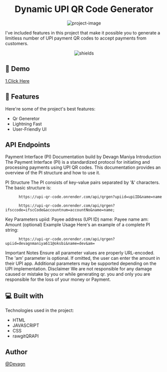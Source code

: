 <h1 align="center" id="title">Dynamic UPI QR Code Generator</h1>

<p align="center"><img src="https://socialify.git.ci/devagn611/upi_qr_code/image?description=1&amp;descriptionEditable=I%27ve%20included%20features%20in%20this%20project%20that%20make%20it%20possible%20you%20to%20generate%20a%20limitless%20number%20of%20UPI%20payment%20QR%20codes%20to%20accept%20payments%20from%20customers.&amp;font=KoHo&amp;language=1&amp;name=1&amp;owner=1&amp;pattern=Circuit%20Board&amp;stargazers=1&amp;theme=Auto" alt="project-image"></p>

<p id="description">I've included features in this project that make it possible you to generate a limitless number of UPI payment QR codes to accept payments from customers.</p>

<p align="center"><img src="https://img.shields.io/badge/license-GPL-blue" alt="shields"></p>

<h2>🚀 Demo</h2>

[1.Click Here](https://upi-qr-code.onrender.com/)</br>

<h2>🧐 Features</h2>

Here're some of the project's best features:

*   Qr Generetor
*   Lightning Fast
*   User-Friendly UI

<h2>API Endpoints</h2>

Payment Interface (PI) Documentation
build by Devagn Maniya
Introduction
The Payment Interface (PI) is a standardized protocol for initiating and processing payments using UPI QR codes. This documentation provides an overview of the PI structure and how to use it.

PI Structure
The PI consists of key-value pairs separated by '&' characters. The basic structure is:

          https://upi-qr-code.onrender.com/api/qrgen?upiid=upiID&name=name

          https://upi-qr-code.onrender.com/api/qrgen?ifsccode=ifscCode&accountnum=accountNo&name=name;
        
Key Parameters
upiid: Payee address (UPI ID)
name: Payee name
am: Amount (optional)
Example Usage
Here's an example of a complete PI string:

          https://upi-qr-code.onrender.com/api/qrgen?upiid=devagnmaniya611@oksbi&name=dev&am=
        
Important Notes
Ensure all parameter values are properly URL-encoded.
The 'am' parameter is optional. If omitted, the user can enter the amount in their UPI app.
Additional parameters may be supported depending on the UPI implementation.
Disclaimer
We are not responsible for any damage caused or mistake by you or while generating qr.
you and only you are responsible for the loss of your money or Payment.
  
  
<h2>💻 Built with</h2>

Technologies used in the project:

*   HTML
*   JAVASCRIPT
*   CSS
*   rawgitQRAPI

<h2>Author</h2> 

[@Devagn](https://github.com/devagn611)  
